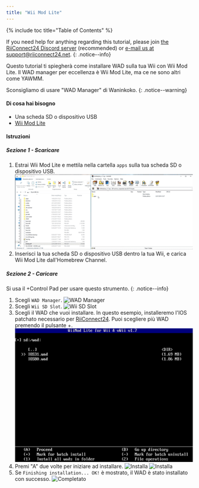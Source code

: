 ```yaml
---
title: "Wii Mod Lite"
---
```


{% include toc title="Table of Contents" %}

If you need help for anything regarding this tutorial, please join [the RiiConnect24 Discord server](https://discord.gg/rc24) (recommended) or [e-mail us at support@riiconnect24.net](mailto:support@riiconnect24.net).
{: .notice--info}

Questo tutorial ti spiegherà come installare WAD sulla tua Wii con Wii Mod Lite. Il WAD manager per eccellenza è Wii Mod Lite, ma ce ne sono altri come YAWMM.

Sconsigliamo di usare "WAD Manager" di Waninkoko.
{: .notice--warning}

#### Di cosa hai bisogno
* Una scheda SD o dispositivo USB
* [Wii Mod Lite](https://github.com/RiiConnect24/Wii-Mod-Lite/releases)

#### Istruzioni

##### Sezione 1 - Scaricare

1. Estrai Wii Mod Lite e mettila nella cartella `apps` sulla tua scheda SD o dispositivo USB. ![Spostare e Lasciare scheda SD](/images/WiiModLite/1.gif)
2. Inserisci la tua scheda SD o dispositivo USB dentro la tua Wii, e carica Wii Mod Lite dall'Homebrew Channel.

##### Sezione 2 - Caricare

Si usa il +Control Pad per usare questo strumento.
{: .notice--info}

1. Scegli `WAD Manager`. ![WAD Manager](/images/WiiModLite/2.png)
2. Scegli `Wii SD Slot`. ![Wii SD Slot](/images/WiiModLite/3.png)
3. Scegli il WAD che vuoi installare. In questo esempio, installeremo l'IOS patchato necessario per [RiiConnect24](riiconnect24). Puoi scegliere più WAD premendo il pulsante +. ![Selezionali](/images/WiiModLite/4.gif)
4. Premi "A" due volte per iniziare ad installare. ![Installa](/images/WiiModLite/5.png) ![Installa](/images/WiiModLite/6.png)
5. Se `Finishing installation... OK!` è mostrato, il WAD è stato installato con successo. ![Completato](/images/WiiModLite/7.png) 

